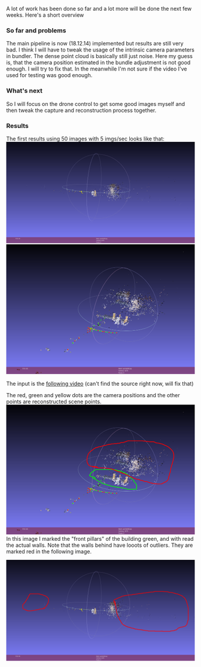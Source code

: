 A lot of work  has been done so far and a lot more will be done the next few weeks. Here's a short overview

### So far and problems
The main pipeline is now (18.12.14) implemented but results are still very bad. I think I will have to tweak the usage of the intrinsic camera parameters in bundler.
The dense point cloud is basically still just noise. Here my guess is, that the camera position estimated in the bundle adjustment is not good enough. I will try to fix that.
In the meanwhile I'm not sure if the video I've used for testing was good enough.

### What's next
So I will focus on the drone control to get some good images myself and then tweak the capture and reconstruction process together.

### Results
The first results using 50 images with 5 imgs/sec looks like that:
![Side view of bundler output using 50 images and 5 imgs/sec](https://github.com/DRONARCHers/DRONARCH/blob/master/results/int_res_side.png)
![Top view of bundler output using 50 images and 5 imgs/sec](https://github.com/DRONARCHers/DRONARCH/blob/master/results/int_res_top.png)

The input is the [following video](https://github.com/DRONARCHers/DRONARCH/blob/master/orig_imgs/test.avi) (can't find the source right now, will fix that)

The red, green and yellow dots are the camera positions and the other points are reconstructed scene points.
![Top view of bundler. The green area is the "front pillars" of the building, the red the actual walls](https://github.com/DRONARCHers/DRONARCH/blob/master/results/int_res_top_mark.png)
In this image I marked the "front pillars" of the building green, and with read the actual walls.
Note that the walls behind have looots of outliers.
They are marked red in the following image.

![Side view of bundler. Red area is outliers](https://github.com/DRONARCHers/DRONARCH/blob/master/results/int_res_side_mark.png)



